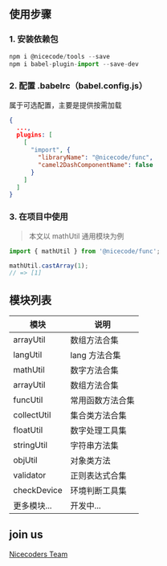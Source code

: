 ## 使用步骤

### 1. 安装依赖包

```js
npm i @nicecode/tools --save
npm i babel-plugin-import --save-dev
```

### 2. 配置 .babelrc（babel.config.js）

<Alert type="warning">
  属于可选配置，主要是提供按需加载
</Alert>

```json
{
  ...,
  plugins: [
    [
      "import", {
        "libraryName": "@nicecode/func",
        "camel2DashComponentName": false
      }
    ]
  ]
}

```

### 3. 在项目中使用

> 本文以 mathUtil 通用模块为例

```js
import { mathUtil } from '@nicecode/func';

mathUtil.castArray(1);
// => [1]
```

## 模块列表

| 模块        | 说明             |
| ----------- | ---------------- |
| arrayUtil   | 数组方法合集     |
| langUtil    | lang 方法合集    |
| mathUtil    | 数字方法合集     |
| arrayUtil   | 数组方法合集     |
| funcUtil    | 常用函数方法合集 |
| collectUtil | 集合类方法合集   |
| floatUtil   | 数字处理工具集   |
| stringUtil  | 字符串方法集     |
| objUtil     | 对象类方法       |
| validator   | 正则表达式合集   |
| checkDevice | 环境判断工具集   |
| 更多模块... | 开发中...        |

## join us

[Nicecoders Team](https://github.com/nicecoders/nicecode)
